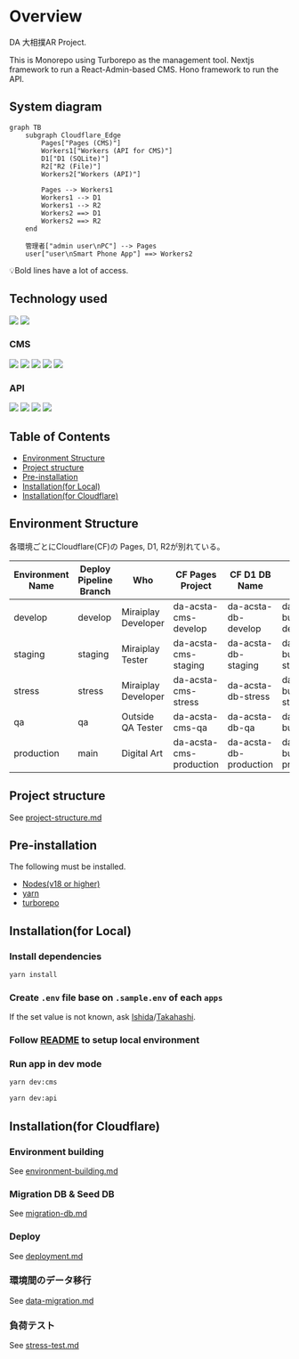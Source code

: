 # Overview

DA 大相撲AR Project.

This is Monorepo using Turborepo as the management tool. Nextjs framework to run a React-Admin-based CMS. Hono framework to run the API.

## System diagram

```mermaid
graph TB
    subgraph Cloudflare_Edge
        Pages["Pages (CMS)"]
        Workers1["Workers (API for CMS)"]
        D1["D1 (SQLite)"]
        R2["R2 (File)"]
        Workers2["Workers (API)"]

        Pages --> Workers1
        Workers1 --> D1
        Workers1 --> R2
        Workers2 ==> D1
        Workers2 ==> R2
    end

    管理者["admin user\nPC"] --> Pages
    user["user\nSmart Phone App"] ==> Workers2
```

💡Bold lines have a lot of access.

## Technology used

<!-- https://t8csp.csb.app/ -->

<p style="display: inline">
  <img src="https://img.shields.io/badge/-Turborepo-000000.svg?logo=turborepo&style=for-the-badge">
   <img src="https://img.shields.io/badge/-githubactions-000000.svg?logo=github-actions&style=for-the-badge">
</p>

### CMS

<p style="display: inline">
  <img src="https://img.shields.io/badge/-Node.js-000000.svg?logo=node.js&style=for-the-badge">
  <img src="https://img.shields.io/badge/-Next.js-000000.svg?logo=next.js&style=for-the-badge">
  <img src="https://img.shields.io/badge/-React-20232A?style=for-the-badge&logo=react&logoColor=61DAFB">
  <img src="https://img.shields.io/badge/-Prisma-000000.svg?logo=prisma&style=for-the-badge">
  <img src="https://img.shields.io/badge/-Cloudflare-000000.svg?logo=cloudflare&style=for-the-badge">
</p>

### API

<p style="display: inline">
  <img src="https://img.shields.io/badge/-Node.js-000000.svg?logo=node.js&style=for-the-badge">
  <img src="https://img.shields.io/badge/-Hono-000000.svg?logo=hono&style=for-the-badge">
  <img src="https://img.shields.io/badge/-Prisma-000000.svg?logo=prisma&style=for-the-badge">
  <img src="https://img.shields.io/badge/-Cloudflare-000000.svg?logo=cloudflare&style=for-the-badge">
</p>

## Table of Contents

- [Environment Structure](#environment-structure)
- [Project structure](#project-structure)
- [Pre-installation](#pre-installation)
- [Installation(for Local)](#installationfor-local)
- [Installation(for Cloudflare)](#installationfor-cloudflare)

## Environment Structure

各環境ごとにCloudflare(CF)の Pages, D1, R2が別れている。

| Environment Name | Deploy Pipeline Branch | Who                 | CF Pages Project        | CF D1 DB Name          | CF R2 Bucket Name          |
| ---------------- | ---------------------- | ------------------- | ----------------------- | ---------------------- | -------------------------- |
| develop          | develop                | Miraiplay Developer | da-acsta-cms-develop    | da-acsta-db-develop    | da-acsta-bucket-develop    |
| staging          | staging                | Miraiplay Tester    | da-acsta-cms-staging    | da-acsta-db-staging    | da-acsta-bucket-staging    |
| stress           | stress                 | Miraiplay Developer | da-acsta-cms-stress     | da-acsta-db-stress     | da-acsta-bucket-stress     |
| qa               | qa                     | Outside QA Tester   | da-acsta-cms-qa         | da-acsta-db-qa         | da-acsta-bucket-qa         |
| production       | main                   | Digital Art         | da-acsta-cms-production | da-acsta-db-production | da-acsta-bucket-production |

## Project structure

See [project-structure.md](./docs/project-structure.md)

## Pre-installation

The following must be installed.

- [Nodes(v18 or higher)](https://nodejs.org/en/learn/getting-started/how-to-install-nodejs)
- [yarn](https://classic.yarnpkg.com/lang/en/docs/install/)
- [turborepo](https://turbo.build/repo/docs/getting-started/installation#global-installation)

## Installation(for Local)

### Install dependencies

```bash
yarn install
```

### Create `.env` file base on `.sample.env` of each `apps`

If the set value is not known, ask [Ishida](m.ishida@miraiplay.jp)/[Takahashi](takahashi@miraiplay.jp).

### Follow [README](./apps/cms/README.md) to setup local environment

### Run app in dev mode

```bash
yarn dev:cms
```

```bash
yarn dev:api
```

## Installation(for Cloudflare)

### Environment building

See [environment-building.md](./docs/environment-building.md)

### Migration DB & Seed DB

See [migration-db.md](./docs/migration-db.md)

### Deploy

See [deployment.md](./docs/deployment.md)

### 環境間のデータ移行

See [data-migration.md](./docs/data-migration.md)

### 負荷テスト

See [stress-test.md](./docs/stress-test.md)
